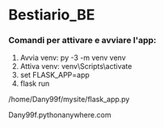 # Bestiario_BE

### Comandi per attivare e avviare l'app:


1) Avvia venv: py -3 -m venv venv
2) Attiva venv: venv\Scripts\activate
3) set FLASK_APP=app
4) flask run



/home/Dany99f/mysite/flask_app.py

Dany99f.pythonanywhere.com